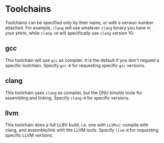 # Toolchains

Toolchains can be specified only by their name, or with a version number
attached. For example, `clang` will use whatever `clang` binary you have in
your `$PATH`, while `clang-10` will specifically use `clang` version 10.

## gcc

This toolchain will use `gcc` as compiler. It is the default if you don't
request a specific toolchain. Specify `gcc-N` for requesting specific `gcc`
versions.

## clang

This toolchain uses `clang` as compiler, but the GNU binutils tools for
assembling and linking. Specify `clang-N` for specific versions.

## llvm

This toolchain does a full LLBV build, i.e. one with `LLVM=1`: compile with
clang, and assemble/link with the LLVM tools. Specify `llvm-N` for requesting
specific LLVM versions.

